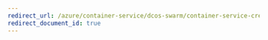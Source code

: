 ```yaml
---
redirect_url: /azure/container-service/dcos-swarm/container-service-create-acs-cluster-cli
redirect_document_id: true
---
```

